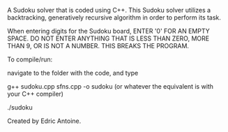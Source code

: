 A Sudoku solver that is coded using C++.
This Sudoku solver utilizes a backtracking, generatively recursive algorithm in order to perform its task.

When entering digits for the Sudoku board, ENTER '0' FOR AN EMPTY SPACE.
DO NOT ENTER ANYTHING THAT IS LESS THAN ZERO, MORE THAN 9, OR IS NOT A NUMBER. THIS BREAKS THE PROGRAM.

To compile/run: 

navigate to the folder with the code, and type

g++ sudoku.cpp sfns.cpp -o sudoku (or whatever the equivalent is with your C++ compiler)

./sudoku



Created by Edric Antoine.
